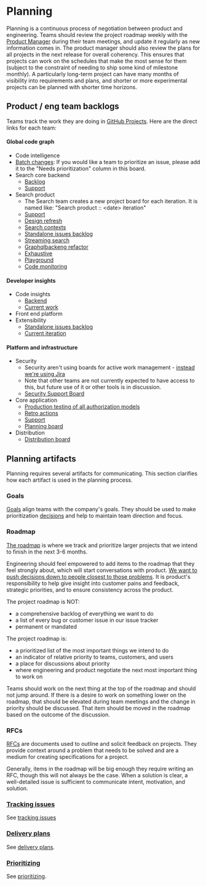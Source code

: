 # Planning

Planning is a continuous process of negotiation between product and engineering. Teams should review the project roadmap weekly with the [Product Manager](../roles/index.md#product-manager) during their team meetings, and update it regularly as new information comes in. The product manager should also review the plans for all projects in the next release for overall coherency. This ensures that projects can work on the schedules that make the most sense for them (subject to the constraint of needing to ship some kind of milestone monthly). A particularly long-term project can have many months of visibility into requirements and plans, and shorter or more experimental projects can be planned with shorter time horizons.

## Product / eng team backlogs

Teams track the work they are doing in [GitHub Projects](https://github.com/orgs/sourcegraph/projects). Here are the direct links for each team:

#### Global code graph

- Code intelligence
- [Batch changes](https://github.com/orgs/sourcegraph/projects/119): If you would like a team to prioritize an issue, please add it to the "Needs prioritization" column in this board.
- Search core backend
  - [Backlog](https://github.com/orgs/sourcegraph/projects/168)
  - [Support](https://github.com/orgs/sourcegraph/projects/166)
- Search product
  - The Search team creates a new project board for each iteration. It is named like: "Search product :: \<date> iteration"
  - [Support](https://github.com/orgs/sourcegraph/projects/165)
  - [Design refresh](https://github.com/orgs/sourcegraph/projects/159)
  - [Search contexts](https://github.com/orgs/sourcegraph/projects/113)
  - [Standalone issues backlog](https://github.com/orgs/sourcegraph/projects/99)
  - [Streaming search](https://github.com/orgs/sourcegraph/projects/120)
  - [Graphqlbackeng refactor](https://github.com/orgs/sourcegraph/projects/172)
  - [Exhaustive](https://github.com/orgs/sourcegraph/projects/172)
  - [Playground](https://github.com/orgs/sourcegraph/projects/173)
  - [Code monitoring](https://github.com/orgs/sourcegraph/projects/121)

#### Developer insights

- Code insights
  - [Backend](https://github.com/orgs/sourcegraph/projects/122)
  - [Current work](https://github.com/orgs/sourcegraph/projects/118)
- Front end platform
- Extensibility
  - [Standalone issues backlog](https://github.com/orgs/sourcegraph/projects/116)
  - [Current iteration](https://github.com/orgs/sourcegraph/projects/118)

#### Platform and infrastructure

- Security
  - Security aren't using boards for active work management - [instead we're using Jira](https://sourcegraph.atlassian.net/secure/RapidBoard.jspa?rapidView=4&projectKey=SECURITY&view=planning&selectedIssue=SECURITY-27&epics=visible&issueLimit=100)
  - Note that other teams are not currently expected to have access to this, but future use of it or other tools is in discussion.
  - [Security Support Board](https://github.com/orgs/sourcegraph/projects/178)
- Core application
  - [Production testing of all authorization models](https://github.com/orgs/sourcegraph/projects/164)
  - [Retro actions](https://github.com/orgs/sourcegraph/projects/162)
  - [Support](https://github.com/orgs/sourcegraph/projects/153)
  - [Planning board](https://github.com/orgs/sourcegraph/projects/148)
- Distribution
  - [Distribution board](https://github.com/orgs/sourcegraph/projects/197)

## Planning artifacts

Planning requires several artifacts for communicating. This section clarifies how each artifact is used in the planning process.

### Goals

[Goals](../../company/goals/index.md) align teams with the company's goals. They should be used to make prioritization [decisions](../../communication/decisions.md) and help to maintain team direction and focus.

### Roadmap

[The roadmap](../index.md#roadmap) is where we track and prioritize larger projects that we intend to finish in the next 3-6 months.

Engineering should feel empowered to add items to the roadmap that they feel strongly about, which will start conversations with product. [We want to push decisions down to people closest to those problems](../../communication/decisions.md#what-makes-an-effective-decision). It is product's responsibility to help give insight into customer pains and feedback, strategic priorities, and to ensure consistency across the product.

The project roadmap is NOT:

- a comprehensive backlog of everything we want to do
- a list of every bug or customer issue in our issue tracker
- permanent or mandated

The project roadmap is:

- a prioritized list of the most important things we intend to do
- an indicator of relative priority to teams, customers, and users
- a place for discussions about priority
- where engineering and product negotiate the next most important thing to work on

Teams should work on the next thing at the top of the roadmap and should not jump around. If there is a desire to work on something lower on the roadmap, that should be elevated during team meetings and the change in priority should be discussed. That item should be moved in the roadmap based on the outcome of the discussion.

### RFCs

[RFCs](../../communication/rfcs/index.md) are documents used to outline and solicit feedback on projects. They provide context around a problem that needs to be solved and are a medium for creating specifications for a project.

Generally, items in the roadmap will be big enough they require writing an RFC, though this will not always be the case. When a solution is clear, a well-detailed issue is sufficient to communicate intent, motivation, and solution.

### [Tracking issues](../../engineering/tracking_issues.md)

See [tracking issues](../../engineering/tracking_issues.md)

### [Delivery plans](delivery_plans.md)

See [delivery plans](delivery_plans.md).

### [Prioritizing](prioritizing.md)

See [prioritizing](prioritizing.md).
